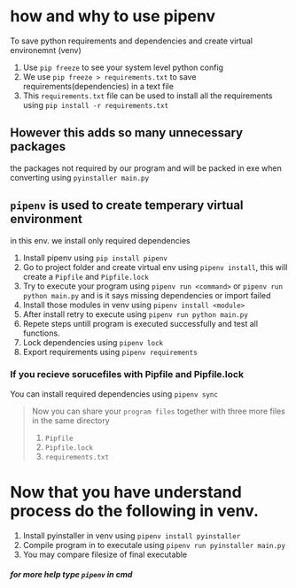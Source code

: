# how and why to use pipenv
To save python requirements and dependencies and create virtual environemnt (venv)

1. Use `pip freeze` to see your system level python config
1. We use `pip freeze > requirements.txt` to save requirements(dependencies) in a text file
1. This `requirements.txt` file can be used to install all the requirements using
`pip install -r requirements.txt`

## However this adds so many unnecessary packages 
the packages not required by our program and will be packed in exe when converting using `pyinstaller main.py`


## `pipenv` is used to create temperary virtual environment

in this env. we install only required dependencies

1. Install pipenv using `pip install pipenv`
2. Go to project folder and create virtual env using `pipenv install`, this will create a `Pipfile` and `Pipfile.lock`
3. Try to execute your program using `pipenv run <command>` or `pipenv run python main.py` and is it says missing dependencies or import failed
4. Install those modules in venv using `pipenv install <module>`
5. After install retry to execute using `pipenv run python main.py`
6. Repete steps untill program is executed successfully and test all functions.
7. Lock dependencies using `pipenv lock`
8. Export requirements using `pipenv requirements`

### If you recieve sorucefiles with Pipfile and Pipfile.lock

You can install required dependencies using `pipenv sync`

> Now you can share your `program files` together with three more files in the same directory
> 1. `Pipfile`
> 2. `Pipfile.lock`
> 3. `requirements.txt`


# Now that you have understand process do the following in venv.
1. Install pyinstaller in venv using `pipenv install pyinstaller`
2. Compile program in to executale using `pipenv run pyinstaller main.py`
3. You may compare filesize of final executable


##### for more help type `pipenv` in cmd


